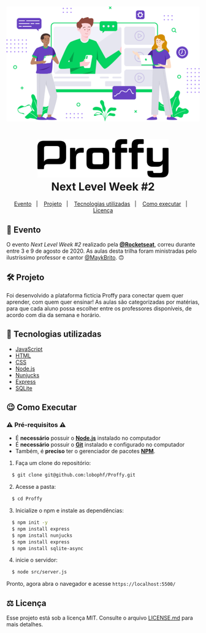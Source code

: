 <h1 align="center">
    <img alt="backgroundImg" src="https://raw.githubusercontent.com/lobophf/Proffy/c6be17fb89a4a5a68d07d5f87ae565513d445d54/public/images/landing.svg" height="300px">
</h1> 

<h1 align="center">
    <img alt="Proffy" src="https://raw.githubusercontent.com/lobophf/Proffy/19f41c0697df063af1acfb520b57f02d73ff1976/public/images/logo2.svg" height="100px" />
    <br>Next Level Week #2<br/>
</h1> 

<p align="center">
  <a href="#calendar-evento">Evento</a>&nbsp;&nbsp;&nbsp;|&nbsp;&nbsp;&nbsp;
  <a href="#hammer_and_wrench-projeto">Projeto</a>&nbsp;&nbsp;&nbsp;|&nbsp;&nbsp;&nbsp;
  <a href="#rocket-tecnologias-utilizadas">Tecnologias utilizadas</a>&nbsp;&nbsp;&nbsp;|&nbsp;&nbsp;&nbsp;
  <a href="#wink-como-executar">Como executar</a>&nbsp;&nbsp;&nbsp;|&nbsp;&nbsp;&nbsp;
  <a href="#balance_scale-licença">Licença</a>
</p>

## :calendar: Evento
O evento *Next Level Week #2* realizado pela **[@Rocketseat](https://github.com/Rocketseat)**, correu durante entre 3 e 9 de agosto de 2020. As aulas desta trilha foram ministradas pelo ilustríssimo professor e cantor [@MaykBrito](https://github.com/maykbrito/). :upside_down_face:
## :hammer_and_wrench: Projeto
Foi desenvolvido a plataforma fictícia Proffy para conectar quem quer aprender, com quem quer ensinar! As aulas são categorizadas por matérias, para que cada aluno possa escolher entre os professores disponíveis, de acordo com dia da semana e horário.

## :rocket: Tecnologias utilizadas

- [JavaScript](https://www.javascript.com/)
- [HTML](https://www.w3schools.com/html/)
- [CSS](https://www.w3.org/Style/CSS/Overview.en.html)
- [Node.js](https://nodejs.org/en/)
- [Nunjucks](https://mozilla.github.io/nunjucks/)
- [Express](https://expressjs.com/)
- [SQLite](https://www.sqlite.org/index.html)

## :wink: Como Executar

### :warning: Pré-requisitos :warning:

  - É **necessário** possuir o **[Node.js](https://nodejs.org/en/)** instalado no computador
  - É **necessário** possuir o **[Git](https://git-scm.com/)** instalado e configurado no computador
  - Também, é **preciso** ter o gerenciador de pacotes **[NPM](https://www.npmjs.com/)**.

1. Faça um clone do repositório:
```sh
  $ git clone git@github.com:lobophf/Proffy.git
```

2. Acesse a pasta:
```sh
  $ cd Proffy
```

3. Inicialize o npm e instale as dependências:
```sh
  $ npm init -y
  $ npm install express
  $ npm install nunjucks
  $ npm install express
  $ npm install sqlite-async
```

4. inicie o servidor:
```sh
  $ node src/server.js
```
Pronto, agora abra o navegador e acesse `https://localhost:5500/`


## :balance_scale: Licença
Esse projeto está sob a licença MIT. Consulte o arquivo [LICENSE.md](./LICENSE) para mais detalhes.
